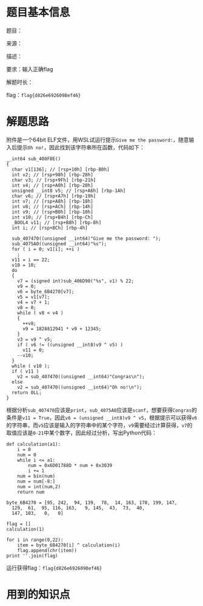 # 题目基本信息

题目：

来源：

描述：

要求：输入正确flag

解题时长：

flag：`flag{d826e6926098ef46}`

# 解题思路

附件是一个64bit ELF文件，用WSL试运行提示`Give me the password:`，随意输入后提示`Oh no!`，因此找到该字符串所在函数，代码如下：

```
__int64 sub_400F8E()
{
  char v1[136]; // [rsp+10h] [rbp-B0h]
  int v2; // [rsp+98h] [rbp-28h]
  char v3; // [rsp+9Fh] [rbp-21h]
  int v4; // [rsp+A0h] [rbp-20h]
  unsigned __int8 v5; // [rsp+A6h] [rbp-1Ah]
  char v6; // [rsp+A7h] [rbp-19h]
  int v7; // [rsp+A8h] [rbp-18h]
  int v8; // [rsp+ACh] [rbp-14h]
  int v9; // [rsp+B0h] [rbp-10h]
  int v10; // [rsp+B4h] [rbp-Ch]
  _BOOL4 v11; // [rsp+B8h] [rbp-8h]
  int i; // [rsp+BCh] [rbp-4h]

  sub_407470((unsigned __int64)"Give me the password: ");
  sub_4075A0((unsigned __int64)"%s");
  for ( i = 0; v1[i]; ++i )
    ;
  v11 = i == 22;
  v10 = 10;
  do
  {
    v7 = (signed int)sub_406D90("%s", v1) % 22;
    v9 = 0;
    v6 = byte_6B4270[v7];
    v5 = v1[v7];
    v4 = v7 + 1;
    v8 = 0;
    while ( v8 < v4 )
    {
      ++v8;
      v9 = 1828812941 * v9 + 12345;
    }
    v3 = v9 ^ v5;
    if ( v6 != ((unsigned __int8)v9 ^ v5) )
      v11 = 0;
    --v10;
  }
  while ( v10 );
  if ( v11 )
    v2 = sub_407470((unsigned __int64)"Congras\n");
  else
    v2 = sub_407470((unsigned __int64)"Oh no!\n");
  return 0LL;
}
```

根据分析`sub_407470`应该是`print`，`sub_4075A0`应该是`scanf`，想要获得`Congras`的条件是`v11 = True`，因此`v6 = (unsigned __int8)v9 ^ v5`，根据提示可以获得`v6`的字符串，而`v5`应该是输入的字符串中的某个字符，`v9`需要经过计算获得，`v7`的取值应该是`0-21`中某个数字，因此经过分析，写出Python代码：

```
def calculation(a1):
	i = 0
	num = 0
	while i <= a1:
		num = 0x6D01788D * num + 0x3039
		i += 1
	num = bin(num)
	num = num[-8:]
	num = int(num,2)
	return num

byte_6B4270 = [95, 242,  94, 139,  78,  14, 163, 170, 199, 147, 
  129,  61,  95, 116, 163,   9, 145,  43,  73,  40, 
  147, 103,   0,   0]

flag = []
calculation(1)

for i in range(0,22):
	item = byte_6B4270[i] ^ calculation(i)
	flag.append(chr(item))
print ''.join(flag)
```

运行获得flag：`flag{d826e6926098ef46}`

# 用到的知识点